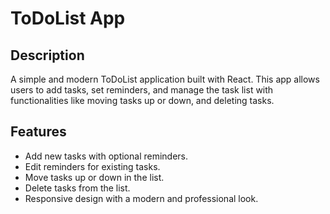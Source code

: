 # ToDoList App

## Description

A simple and modern ToDoList application built with React. This app allows users to add tasks, set reminders, and manage the task list with functionalities like moving tasks up or down, and deleting tasks.

## Features

- Add new tasks with optional reminders.
- Edit reminders for existing tasks.
- Move tasks up or down in the list.
- Delete tasks from the list.
- Responsive design with a modern and professional look.
